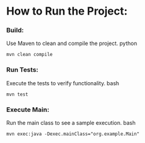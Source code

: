 # How to Run the Project:
### Build: 
Use Maven to clean and compile the project.
python

``` mvn clean compile ```
### Run Tests: 
Execute the tests to verify functionality.
bash

``` mvn test ```
### Execute Main: 
Run the main class to see a sample execution.
bash

``` mvn exec:java -Dexec.mainClass="org.example.Main" ```
